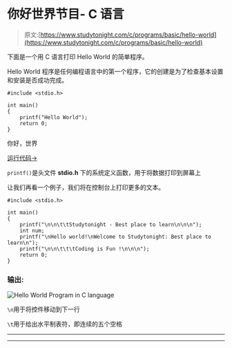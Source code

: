 # 你好世界节目- C 语言

> 原文:[https://www.studytonight.com/c/programs/basic/hello-world](https://www.studytonight.com/c/programs/basic/hello-world)

下面是一个用 C 语言打印 Hello World 的简单程序。

Hello World 程序是任何编程语言中的第一个程序，它的创建是为了检查基本设置和安装是否成功完成。

```
#include <stdio.h>

int main()
{
    printf("Hello World");
    return 0;
}
```

你好，世界

[运行代码→](https://www.studytonight.com/code/playground/c/?id=kB7XiP)

`printf()`是头文件 **stdio.h** 下的系统定义函数，用于将数据打印到屏幕上

让我们再看一个例子，我们将在控制台上打印更多的文本。

```
#include <stdio.h>

int main()
{
    printf("\n\n\t\tStudytonight - Best place to learn\n\n\n");
    int num;
    printf("\nHello world!\nWelcome to Studytonight: Best place to learn\n");
    printf("\n\n\t\t\tCoding is Fun !\n\n\n");
    return 0;
}
```

### 输出:

![Hello World Program in C language](../Images/5be6e72ef71b3287470c5a99af40c240.png)

`\n`用于将控件移动到下一行

`\t`用于给出水平制表符，即连续的五个空格

* * *

* * *